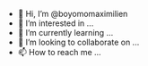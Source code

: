 - 👋 Hi, I’m @boyomomaximilien
- 👀 I’m interested in ...
- 🌱 I’m currently learning ...
- 💞️ I’m looking to collaborate on ...
- 📫 How to reach me ...

<!---
boyomomaximilien/boyomomaximilien is a ✨ special ✨ repository because its `README.md` (this file) appears on your GitHub profile.
You can click the Preview link to take a look at your changes.
--->
